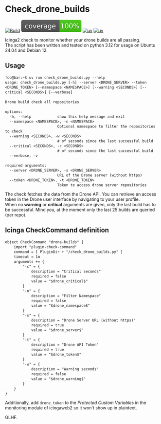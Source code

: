 # Check_drone_builds

[![Build](https://github.com/stefankonig/check_drone_builds/actions/workflows/build.yml/badge.svg)](https://github.com/stefankonig/check_drone_builds/actions/workflows/build.yml)
[![Coverage](https://raw.githubusercontent.com/stefankonig/check_drone_builds/refs/heads/coverage-badge/coverage.svg)](https://github.com/stefankonig/check_drone_builds/actions/workflows/build.yml)
[![uv](https://img.shields.io/python/required-version-toml?tomlFilePath=https%3A%2F%2Fraw.githubusercontent.com%2Fstefankonig%2Fcheck_drone_builds%2Frefs%2Fheads%2Fmain%2Fpyproject.toml&style=flat&logo=python&logoColor=lightgrey
)](https://www.python.org)
[![uv](https://img.shields.io/endpoint?url=https://raw.githubusercontent.com/astral-sh/uv/main/assets/badge/v0.json)](https://github.com/astral-sh/uv)

Icinga2 check to monitor whether your drone builds are all passing.  
The script has been written and tested on python 3.12 for usage on Ubuntu 24.04 and Debian 12.

## Usage
```console
foo@bar:~$ uv run check_drone_builds.py --help
usage: check_drone_builds.py [-h] --server <DRONE_SERVER> --token <DRONE_TOKEN> [--namespace <NAMESPACE>] [--warning <SECONDS>] [--critical <SECONDS>] [--verbose]

Drone build check all repositories

options:
  -h, --help            show this help message and exit
  --namespace <NAMESPACE>, -n <NAMESPACE>
                        Optional namespace to filter the repositories to check
  --warning <SECONDS>, -w <SECONDS>
                        # of seconds since the last successful build
  --critical <SECONDS>, -c <SECONDS>
                        # of seconds since the last successful build
  --verbose, -v

required arguments:
  --server <DRONE_SERVER>, -s <DRONE_SERVER>
                        URL of the Drone server (without https)
  --token <DRONE_TOKEN>, -t <DRONE_TOKEN>
                        Token to access drone server repositories
```

The check fetches the data from the Drone API. You can retrieve an access token in the Drone user interface by navigating to your user profile.  
When no __warning__ or __critical__ arguments are given, only the last build has to be successful. Mind you, at the moment only the last 25 builds are queried (per repo).

## Icinga CheckCommand definition
```
object CheckCommand "drone-builds" {
    import "plugin-check-command"
    command = [ PluginDir + "/check_drone_builds.py" ]
    timeout = 1m
    arguments += {
        "-c" = {
            description = "Critical seconds"
            required = false
            value = "$drone_critical$"
        }
        "-n" = {
            description = "Filter Namespace"
            required = false
            value = "$drone_namespace$"
        }
        "-s" = {
            description = "Drone Server URL (without https)"
            required = true
            value = "$drone_server$"
        }
        "-t" = {
            description = "Drone API Token"
            required = true
            value = "$drone_token$"
        }
        "-w" = {
            description = "Warning seconds"
            required = false
            value = "$drone_warning$"
        }
    }
}
```

Additionally, add `drone_token` to the *Protected Custom Variables* in the monitoring module of icingaweb2 so it won't show up in plaintext. 

GLHF.